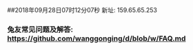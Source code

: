 ##2018年09月28日07时12分07秒 新址: 159.65.65.253
### 兔友常见问题及解答: https://github.com/wanggonging/d/blob/w/FAQ.md
